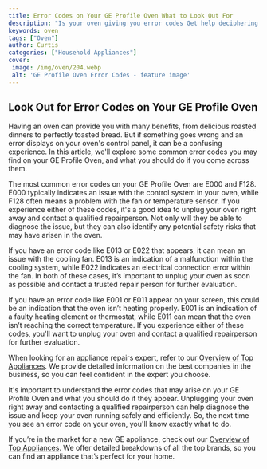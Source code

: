 ```yaml
---
title: Error Codes on Your GE Profile Oven What to Look Out For
description: "Is your oven giving you error codes Get help deciphering your GE Profile oven and be prepared for any warning signs Learn what to look out for and what you can do to maintain a functioning oven"
keywords: oven
tags: ["Oven"]
author: Curtis
categories: ["Household Appliances"]
cover: 
 image: /img/oven/204.webp
 alt: 'GE Profile Oven Error Codes - feature image'
---
```

## Look Out for Error Codes on Your GE Profile Oven
Having an oven can provide you with many benefits, from delicious roasted dinners to perfectly toasted bread. But if something goes wrong and an error displays on your oven's control panel, it can be a confusing experience. In this article, we'll explore some common error codes you may find on your GE Profile Oven, and what you should do if you come across them. 

The most common error codes on your GE Profile Oven are E000 and F128. E000 typically indicates an issue with the control system in your oven, while F128 often means a problem with the fan or temperature sensor. If you experience either of these codes, it's a good idea to unplug your oven right away and contact a qualified repairperson. Not only will they be able to diagnose the issue, but they can also identify any potential safety risks that may have arisen in the oven.

If you have an error code like E013 or E022 that appears, it can mean an issue with the cooling fan. E013 is an indication of a malfunction within the cooling system, while E022 indicates an electrical connection error within the fan. In both of these cases, it’s important to unplug your oven as soon as possible and contact a trusted repair person for further evaluation.

If you have an error code like E001 or E011 appear on your screen, this could be an indication that the oven isn’t heating properly. E001 is an indication of a faulty heating element or thermostat, while E011 can mean that the oven isn’t reaching the correct temperature. If you experience either of these codes, you'll want to unplug your oven and contact a qualified repairperson for further evaluation. 

When looking for an appliance repairs expert, refer to our [Overview of Top Appliances](./pages/appliance-overview). We provide detailed information on the best companies in the business, so you can feel confident in the expert you choose.
 
It's important to understand the error codes that may arise on your GE Profile Oven and what you should do if they appear. Unplugging your oven right away and contacting a qualified repairperson can help diagnose the issue and keep your oven running safely and efficiently. So, the next time you see an error code on your oven, you'll know exactly what to do. 

If you’re in the market for a new GE appliance, check out our [Overview of Top Appliances](./pages/appliance-overview). We offer detailed breakdowns of all the top brands, so you can find an appliance that’s perfect for your home.
